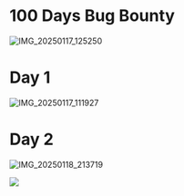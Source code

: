 # 100 Days Bug Bounty
![IMG_20250117_125250](https://github.com/user-attachments/assets/9a888af5-8dae-4b49-819c-1b2e24a2f77b)


# Day 1 
![IMG_20250117_111927](https://github.com/user-attachments/assets/ab094a04-2274-41e8-a817-b41a5e32f04f)

# Day 2 
![IMG_20250118_213719](https://github.com/user-attachments/assets/4e03d958-cbb6-4a6d-99ba-bbc483f0903e)





<img src="https://raw.githubusercontent.com/Cyberxpert1/Cyberxpert1/output/snake.svg" img>

